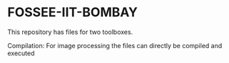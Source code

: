 # FOSSEE-IIT-BOMBAY

This repository has files for two toolboxes.

Compilation:
For image processing the files can directly be compiled and executed
